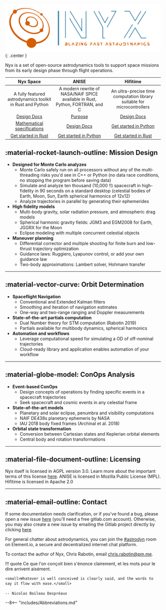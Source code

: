 ![Nyx logo](assets/logo.png){: .center }

<p class="pitch">Nyx is a set of open-source astrodynamics tools to support space missions from its early design phase through flight operations.</p>

<!-- <p class="pitch">Blazing fast high-fidelity astrodynamics for <b class="emph">Monte Carlo</b> analyzes of <b class="emph">constellations</b>, <b class="emph">interplanetary</b> missions, and deep space <b class="emph">orbit determination</b></p> -->

| Nyx Space | ANISE | Hifitime |
| :---: | :---: | :---: | 
| A fully featured astrodynamics toolkit in Rust and Python | A modern rewrite of NASA/NAIF SPICE available in Rust, Python, FORTRAN, and C | An ultra-precise time computation library suitable for microcontrollers |
| [Design Docs](#) | [Purpose](#) | [Design Docs](#) |
| [Mathematical specifications](#) | [Design Docs](#) | [Get started in Python](#) |
| [Get started in Rust](#) | [Get started in Python](#) | [Get started in Rust](#) |


## :material-rocket-launch-outline: Mission Design

<ul>
<li>
    <b class="emph">Designed for Monte Carlo analyzes</b>
    <ul>
        <li>Monte Carlo safely run on all processors without any of the multi-threading risks you'd see in C++ or Python (no data race conditions, no stopping the program before saving data)</li>
        <li>Simulate and analyze ten thousand (10,000 !!) spacecraft in high-fidelity in 90 seconds on a standard desktop (celestial bodies of Earth, Moon, Sun, Earth spherical harmonics of 12x12)</li>
        <li>Analyze trajectories in parallel by generating their ephemerides</li>
    </ul>
</li>
<li>
    <b class="emph">High fidelity models</b>
    <ul>
        <li>Multi-body gravity, solar radiation pressure, and atmospheric drag models</li>
        <li>Spherical harmonic gravity fields: JGM3 and EGM2008 for Earth, JGGRX for the Moon</li>
        <li>Eclipse modeling with multiple concurrent celestial objects</li>
    </ul>
</li>
<li>
    <b class="emph">Maneuver planning</b>
    <ul>
        <li>Differential corrector and multiple shooting for finite burn and low-thrust trajectory optimization</li>
        <li>Guidance laws: Ruggiero, Lyapunov control, or add your own guidance law</li>
        <li>Two-body approximations: Lambert solver, Hohmann transfer</li>
    </ul>
</li>
</ul>

<hr/>

## :material-vector-curve: Orbit Determination

<ul>
<li>
    <b class="emph">Spaceflight Navigation</b>
    <ul>
        <li>Conventional and Extended Kalman filters</li>
        <li>Smoothing and iteration of navigation estimates</li>
        <li>One-way and two-range ranging and Doppler measurements</li>
    </ul>
</li>
<li>
    <b class="emph">State-of-the-art partials computation</b>
    <ul>
        <li>Dual Number theory for STM computation (Rabotin 2019)</li>
        <li>Partials available for multibody dynamics, spherical harmonics</li>
    </ul>
</li>
<li>
    <b class="emph">Automation and workflows</b>
    <ul>
        <li>Leverage computational speed for simulating a OD of off-nominal trajectories</li>
        <li>Cloud-ready library and application enables automation of your workflow</li>
    </ul>
</li>
</ul>

<hr/>

## :material-globe-model: ConOps Analysis

<ul>
<li>
    <b class="emph">Event-based ConOps</b>
    <ul>
        <li>Design concepts of operations by finding specific events in a spacecraft trajectories</li>
        <li>Seek spacecraft and cosmic events in any celestial frame</li>
    </ul>
</li>
<li>
    <b class="emph">State-of-the-art models</b>
    <ul>
        <li>Planetary and solar eclipse, penumbra and visibility computations</li>
        <li>NAIF DE438s planetary ephemeris by NASA</li>
        <li>IAU 2018 body fixed frames (Archinal et al. 2018)</li>
    </ul>
</li>
<li>
    <b class="emph">Orbital state transformation</b>
    <ul>
        <li>Conversion between Cartesian states and Keplerian orbital elements</li>
        <li>Central body and rotation transformations</li>
    </ul>
</li>
</ul>

<hr/>

## :material-file-document-outline: Licensing

Nyx itself is licensed in AGPL version 3.0. Learn more about the important terms of this license [here](/license/). ANISE is licensed in Mozilla Public License (MPL). Hifitime is licensed in Apache 2.0

<hr/>

## :material-email-outline: Contact
If some documentation needs clarification, or if you've found a bug, please open a new issue [here](https://gitlab.com/nyx-space/nyx/-/issues/new) (you'll need a free gitlab.com account). Otherwise, you may also create a new issue by emailing the Gitlab project directly by clicking <a href="mailto:incoming+nyx-space-nyx-11893257-issue-@incoming.gitlab.com">here</a>.


For general chatter about astrodynamics, you can join the [#astrodyn](https://app.element.io/#/room/#astrodyn:matrix.org) room on Element.io, a secure and decentralized internet chat platform.

To contact the author of Nyx, Chris Rabotin, email chris.rabotin@pm.me.

!!! quote
    Ce que l'on conçoit bien s'énonce clairement, et les mots pour le dire arrivent aisément.

    <small>Whatever is well conceived is clearly said, and the words to say it flow with ease.</small>

    -- Nicolas Boileau Despréaux

--8<-- "includes/Abbreviations.md"
